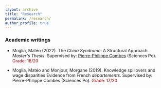```yaml
---
layout: archive
title: "Research"
permalink: /research/
author_profile: true
---
```


### Academic writings

* Moglia, Matéo (2022). The *China Syndrome*: A Structural Approach. *Master's Thesis*. Supervised by: [Pierre-Philippe Combes](https://sites.google.com/view/pierrephilippecombes/) (Sciences Po). <span style="color:rgb(163,0,0);">Grade: 18/20</span>

* Moglia, Matéo and Monjour, Morgane (2019). Knowledge spillovers and wage disparities
Evidence from French *départements*. Supervised by: Pierre-Philippe Combes (Sciences Po). <span style="color:rgb(163,0,0);">Grade: 17/20</span>